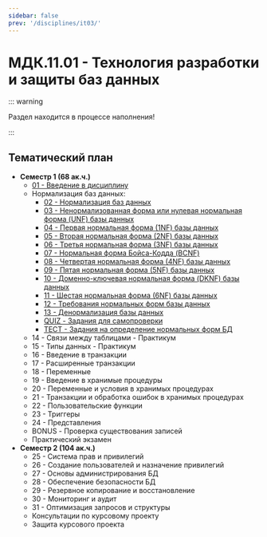 ```yaml
---
sidebar: false
prev: '/disciplines/it03/'
---
```


# МДК.11.01 - Технология разработки и защиты баз данных

::: warning

Раздел находится в процессе наполнения!

:::

## Тематический план

- **Семестр 1 (68 ак.ч.)**
  - [01 - Введение в дисциплину](./lectures/01_lecture.md)
  - Нормализация баз данных:
    - [02 - Нормализация баз данных](./lectures/02_lecture.md)
    - [03 - Ненормализованная форма или нулевая нормальная форма (UNF) базы данных](./lectures/03_lecture.md)
    - [04 - Первая нормальная форма (1NF) базы данных](./lectures/04_lecture.md)
    - [05 - Вторая нормальная форма (2NF) базы данных](./lectures/05_lecture.md)
    - [06 - Третья нормальная форма (3NF) базы данных](./lectures/06_lecture.md)
    - [07 - Нормальная форма Бойса-Кодда (BCNF)](./lectures/07_lecture.md)
    - [08 - Четвертая нормальная форма (4NF) базы данных](./lectures/08_lecture.md)
    - [09 - Пятая нормальная форма (5NF) базы данных](./lectures/09_lecture.md)
    - [10 - Доменно-ключевая нормальная форма (DKNF) базы данных](./lectures/10_lecture.md)
    - [11 - Шестая нормальная форма (6NF) базы данных](./lectures/11_lecture.md)
    - [12 - Требования нормальных форм базы данных](./lectures/12_lecture.md)
    - [13 - Денормализация базы данных](./lectures/13_lecture.md)
    - [QUIZ - Задания для самопроверки](./quiz.md)
    - [ТЕСТ - Задания на определение нормальных форм БД](./test_dbnf.md)
  - 14 - Связи между таблицами - Практикум
  - 15 - Типы данных - Практикум
  - 16 - Введение в транзакции
  - 17 - Расширенные транзакции
  - 18 - Переменные
  - 19 - Введение в хранимые процедуры
  - 20 - Переменные и условия в хранимых процедурах
  - 21 - Транзакции и обработка ошибок в хранимых процедурах
  - 22 - Пользовательские функции
  - 23 - Триггеры
  - 24 - Представления
  - BONUS - Проверка существования записей
  - Практический экзамен
- **Семестр 2 (104 ак.ч.)**
  - 25 - Система прав и привилегий
  - 26 - Создание пользователей и назначение привилегий
  - 27 - Основы администрирования БД
  - 28 - Обеспечение безопасности БД
  - 29 - Резервное копирование и восстановление
  - 30 - Мониторинг и аудит
  - 31 - Оптимизация запросов и структуры
  - Консультации по курсовому проекту
  - Защита курсового проекта
